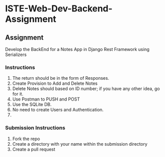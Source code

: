 # ISTE-Web-Dev-Backend-Assignment
## Assignment
Develop the BackEnd for a Notes App in Django Rest Framework using Serializers
### Instructions
1. The return should be in the form of Responses.
2. Create Provision to Add and Delete Notes
3. Delete Notes should based on ID number; if you have any other idea, go for it.
4. Use Postman to PUSH and POST
5. Use the SQLite DB.
6. No need to create Users and Authentication.
7. 
### Submission Instructions
1. Fork the repo
2. Create a directory with your name within the submission directory
3. Create a pull request
